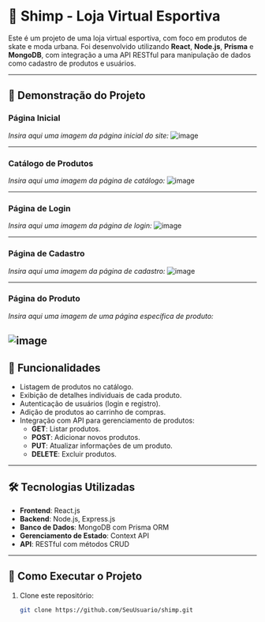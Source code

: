 # 🛒 Shimp - Loja Virtual Esportiva

Este é um projeto de uma loja virtual esportiva, com foco em produtos de skate e moda urbana. Foi desenvolvido utilizando **React**, **Node.js**, **Prisma** e **MongoDB**, com integração a uma API RESTful para manipulação de dados como cadastro de produtos e usuários.

---

## 📸 Demonstração do Projeto

### Página Inicial
_Insira aqui uma imagem da página inicial do site:_
![image](https://github.com/user-attachments/assets/43fcae71-54a9-4dc5-98b1-d21ec967432c)


---

### Catálogo de Produtos
_Insira aqui uma imagem da página de catálogo:_
![image](https://github.com/user-attachments/assets/30fcf053-153a-40f7-9629-70ebc01d56cc)


---

### Página de Login
_Insira aqui uma imagem da página de login:_
![image](https://github.com/user-attachments/assets/320a0008-7108-4276-a837-04ee252c4a47)


---

### Página de Cadastro
_Insira aqui uma imagem da página de cadastro:_
![image](https://github.com/user-attachments/assets/21d3eb10-bbb0-4262-a993-c607f8dbc630)


---

### Página do Produto
_Insira aqui uma imagem de uma página específica de produto:_

![image](https://github.com/user-attachments/assets/effc2b36-9f3b-45dd-8850-38df38156616)
---

## 🚀 Funcionalidades

- Listagem de produtos no catálogo.
- Exibição de detalhes individuais de cada produto.
- Autenticação de usuários (login e registro).
- Adição de produtos ao carrinho de compras.
- Integração com API para gerenciamento de produtos:
  - **GET**: Listar produtos.
  - **POST**: Adicionar novos produtos.
  - **PUT**: Atualizar informações de um produto.
  - **DELETE**: Excluir produtos.

---

## 🛠️ Tecnologias Utilizadas

- **Frontend**: React.js
- **Backend**: Node.js, Express.js
- **Banco de Dados**: MongoDB com Prisma ORM
- **Gerenciamento de Estado**: Context API
- **API**: RESTful com métodos CRUD

---

## 🔧 Como Executar o Projeto

1. Clone este repositório:
   ```bash
   git clone https://github.com/SeuUsuario/shimp.git
